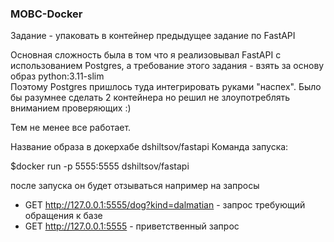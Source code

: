 ### MOBC-Docker

Задание - упаковать в контейнер предыдущее задание по FastAPI

Основная сложность была в том что я реализовывал FastAPI с использованием Postgres, а требование этого задания - взять за основу образ python:3.11-slim<br>
Поэтому Postgres пришлось туда интегрировать руками "наспех". Было бы разумнее сделать 2 контейнера но решил не злоупотреблять вниманием проверяющих :)

Тем не менее все работает. 

Название образа в докерхабе dshiltsov/fastapi
Команда запуска:

$docker run -p 5555:5555 dshiltsov/fastapi 

после запуска он будет отзываться например на запросы 
* GET http://127.0.0.1:5555/dog?kind=dalmatian - запрос требующий обращения к базе
* GET  http://127.0.0.1:5555 - приветственный запрос
